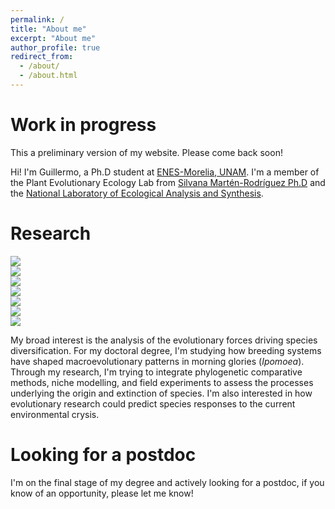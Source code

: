 ```yaml
---
permalink: /
title: "About me"
excerpt: "About me"
author_profile: true
redirect_from: 
  - /about/
  - /about.html
---
```


Work in progress
======
This a  preliminary version of my website. Please  come back soon!

Hi! I'm Guillermo, a Ph.D student at [ENES-Morelia, UNAM](http://www.enesmorelia.unam.mx/). I'm a member of the Plant Evolutionary Ecology Lab from [Silvana Martén-Rodríguez Ph.D](https://scholar.google.es/citations?user=8-U0ygsAAAAJ&hl) and the [National Laboratory of Ecological Analysis and Synthesis](http://www.lanase.unam.mx/). 

Research
======

<div class="row">
  <div class="column">
    <img src="https://static.inaturalist.org/photos/79310694/large.jpeg?1592408054">
    </div>
    <div class="column">
    <img src="rhttps://static.inaturalist.org/photos/5164129/large.jpeg?1475981848">
      </div>
      <div class="column">
    <img src="https://static.inaturalist.org/photos/72794898/large.jpeg?1589483480">
        </div>
        <div class="column">
    <img src="https://static.inaturalist.org/photos/5271732/large.jpeg?1476896808">
          </div>
      <div class="column">
    <img src="https://static.inaturalist.org/photos/5165444/large.jpeg?1475990922">
        </div>
       <div class="column">
    <img src="https://static.inaturalist.org/photos/5510400/large.jpg?1479073501">
         </div>
        <div class="column">
    <img src="https://static.inaturalist.org/photos/5165065/large.jpg?1475987893">
   </div>
  </div>
  
My broad interest is the analysis of the evolutionary forces driving species diversification. For my doctoral degree, I'm studying how breeding systems have shaped macroevolutionary patterns in morning glories (<i>Ipomoea</i>).
Through my research, I'm trying to integrate phylogenetic comparative methods, niche modelling, and field experiments to assess the processes underlying the origin and extinction of species. I'm also interested in how evolutionary research could predict species responses to the current environmental crysis.

Looking for a postdoc
======
I'm on the final stage of my degree and actively looking for a postdoc, if you know of an opportunity, please let me know!
